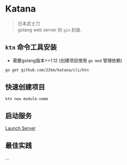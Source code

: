 # Katana

> 日本武士刀  
> golang web server 的 `gin` 封装.

## `ktn` 命令工具安装

* 需要golang版本>=1.12 (创建项目使用 `go mod` 管理依赖)

``` sh
go get github.com/22km/katana/cli/ktn
```

## 快速创建项目

```
ktn new module-name
```

## 启动服务

[Launch Server](... )

## 最佳实践

...